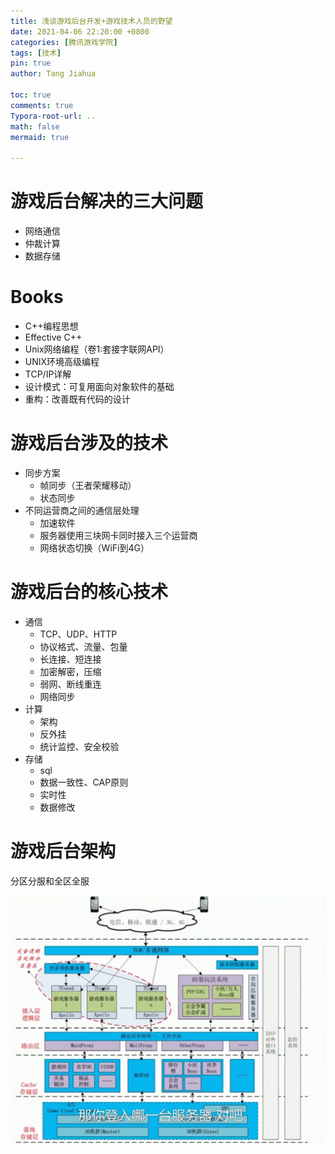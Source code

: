 ```yaml
---
title: 浅谈游戏后台开发+游戏技术人员的野望
date: 2021-04-06 22:20:00 +0800
categories: [腾讯游戏学院]
tags: [技术]
pin: true
author: Tang Jiahua

toc: true
comments: true
Typora-root-url: ..
math: false
mermaid: true

---
```


# 游戏后台解决的三大问题

- 网络通信
- 仲裁计算
- 数据存储

# Books

- C++编程思想
- Effective C++
- Unix网络编程（卷1:套接字联网API）
- UNIX环境高级编程
- TCP/IP详解
- 设计模式：可复用面向对象软件的基础
- 重构：改善既有代码的设计

# 游戏后台涉及的技术

- 同步方案
  - 帧同步（王者荣耀移动）
  - 状态同步
- 不同运营商之间的通信层处理
  - 加速软件
  - 服务器使用三块网卡同时接入三个运营商
  - 网络状态切换（WiFi到4G）

# 游戏后台的核心技术

- 通信
  - TCP、UDP、HTTP
  - 协议格式、流量、包量
  - 长连接、短连接
  - 加密解密，压缩
  - 弱网、断线重连
  - 网络同步
- 计算
  - 架构
  - 反外挂
  - 统计监控、安全校验
- 存储
  - sql
  - 数据一致性、CAP原则
  - 实时性
  - 数据修改

# 游戏后台架构

分区分服和全区全服

![Screen Shot 2021-04-06 at 23.35.43](/assets/blog_res/2021-04-06-qiantanyouxihoutaikaifa.assets/Screen%20Shot%202021-04-06%20at%2023.35.43.png)


